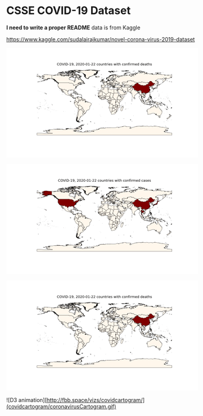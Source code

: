 # CSSE COVID-19 Dataset

**I need to write a proper README** 
data is from Kaggle

https://www.kaggle.com/sudalairajkumar/novel-corona-virus-2019-dataset




![](figs/COVID-19-deaths.gif)

![](figs/COVID-19-contagion.gif)	

![](figs/COVID-19-countireswdeath.gif)

![D3 animation][http://fbb.space/vizs/covidcartogram/](covidcartogram/coronavirusCartogram.gif)
